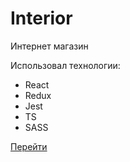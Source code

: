 # Interior

Интернет магазин

Использовал технологии:

- React
- Redux
- Jest
- TS
- SASS

[Перейти](https://ygamijs.github.io/Interior/)
